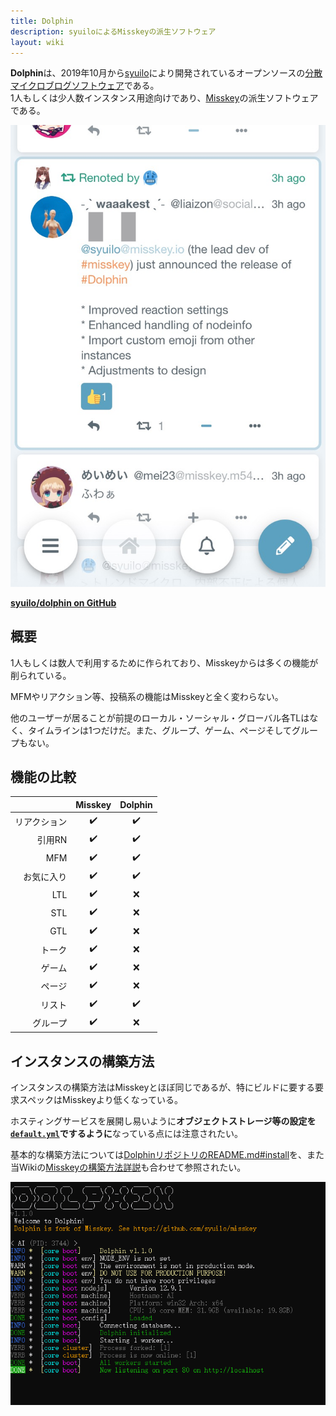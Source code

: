 ```yaml
---
title: Dolphin
description: syuiloによるMisskeyの派生ソフトウェア
layout: wiki
---
```

**Dolphin**は、2019年10月から[syuilo](../../users/syuilo/)により開発されているオープンソースの[分散マイクロブログソフトウェア](../../words/decentralized-social-networking-service/#%E5%88%86%E6%95%A3%E3%83%9E%E3%82%A4%E3%82%AF%E3%83%AD%E3%83%96%E3%83%AD%E3%82%B0%E3%82%BD%E3%83%95%E3%83%88%E3%82%A6%E3%82%A7%E3%82%A2/)である。  
1人もしくは少人数インスタンス用途向けであり、[Misskey](../misskey/)の派生ソフトウェアである。

![スクショ](files/images/imports/2019/11/dolphin-ss.jpg)

**[syuilo/dolphin on GitHub](https://github.com/syuilo/dolphin)**

## 概要
1人もしくは数人で利用するために作られており、Misskeyからは多くの機能が削られている。

MFMやリアクション等、投稿系の機能はMisskeyと全く変わらない。

他のユーザーが居ることが前提のローカル・ソーシャル・グローバル各TLはなく、タイムラインは1つだけだ。また、グループ、ゲーム、ページそしてグループもない。

## 機能の比較
|                 | Misskey | Dolphin |
|----------------:|:-------:|:-------:|
| リアクション    | ✔️      | ✔️      |
| 引用RN          | ✔️      | ✔️      |
| MFM             | ✔️      | ✔️      |
| お気に入り      | ✔️      | ✔️      |
| LTL             | ✔️      | ❌      |
| STL             | ✔️      | ❌      |
| GTL             | ✔️      | ❌      |
| トーク          | ✔️      | ❌      |
| ゲーム          | ✔️      | ❌      |
| ページ          | ✔️      | ❌      |
| リスト          | ✔️      | ✔️      |
| グループ        | ✔️      | ❌      |

## インスタンスの構築方法
インスタンスの構築方法はMisskeyとほぼ同じであるが、特にビルドに要する要求スペックはMisskeyより低くなっている。

ホスティングサービスを展開し易いように**オブジェクトストレージ等の設定を[`default.yml`](https://github.com/syuilo/dolphin/blob/develop/.config/example.yml)でするように**なっている点には注意されたい。

基本的な構築方法については[DolphinリポジトリのREADME.md#install](https://github.com/syuilo/dolphin#-install)を、また当Wikiの[Misskeyの構築方法詳説](../../../../developers/installation/)も合わせて参照されたい。

![SSH](files/images/imports/2019/11/dolphin-bash.png)
